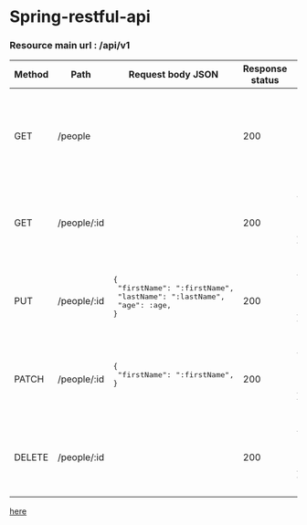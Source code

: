 # Spring-restful-api

### Resource main url : /api/v1

<table>
  <thead>
      <tr>
        <th>Method</th>
        <th>Path</th>
        <th>Request body JSON</th>
        <th>Response status</th>
        <th>Response body JSON</th>
      </tr>
  </thead>
  <tbody>
    <tr>
        <td>GET</td>
        <td>/people</td>
        <td></td>
        <td>200</td>
        <td>
          <pre>
[
 {
  "id": :id,
  "firstName": ":firstName",
  "lastName": ":lastName",
  "age": :age,
   }
]
        </pre>
      </td>
    </tr>
        <tr>
        <td>GET</td>
        <td>/people/:id</td>
        <td></td>
        <td>200</td>
        <td>
          <pre>
{
 "id": :id,
 "firstName": ":firstName",
 "lastName": ":lastName",
 "age": :age,
}
        </pre>
      </td>
    </tr>
        </tr>
        <tr>
        <td>PUT</td>
        <td>/people/:id</td>
        <td>
          <pre>
{
 "firstName": ":firstName",
 "lastName": ":lastName",
 "age": :age,
}
        </pre>
      </td>
        <td>200</td>
        <td>
          <pre>
{
 "id": :id,
 "firstName": ":firstName",
 "lastName": ":lastName",
 "age": :age,
}
        </pre>
      </td>
    </tr>
            <tr>
        <td>PATCH</td>
        <td>/people/:id</td>
        <td>
          <pre>
{
 "firstName": ":firstName",
}
        </pre>
      </td>
        <td>200</td>
        <td>
          <pre>
{
 "id": :id,
 "firstName": ":firstName",
 "lastName": ":lastName",
 "age": :age,
}
        </pre>
      </td>
    </tr>
        </tr>
            <tr>
        <td>DELETE</td>
        <td>/people/:id</td>
        <td></td>
        <td>200</td>
        <td>
          <pre>
{
 "id": :id,
 "firstName": ":firstName",
 "lastName": ":lastName",
 "age": :age,
}
        </pre>
      </td>
    </tr>
  </tbody>
</table>

[here](#Spring-restful-api)
